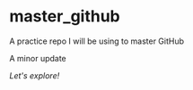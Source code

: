 # master_github
A practice repo I will be using to master GitHub

A minor update

<i>Let's explore!</i>
